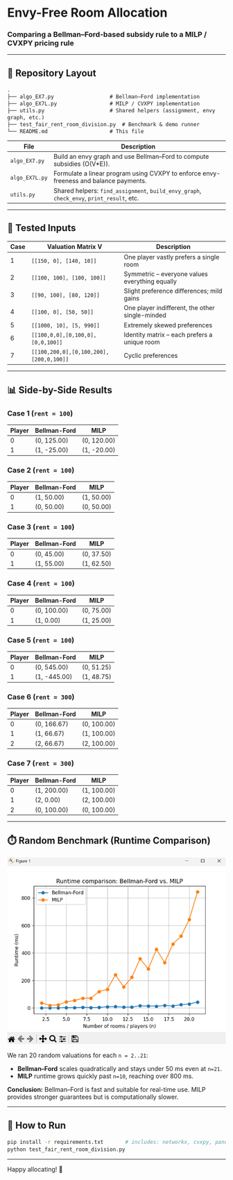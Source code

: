 # Envy-Free Room Allocation
### Comparing a **Bellman–Ford-based** subsidy rule to a **MILP / CVXPY** pricing rule

---

## 📁 Repository Layout

```
.
├── algo_EX7.py                  # Bellman–Ford implementation
├── algo_EX7L.py                 # MILP / CVXPY implementation
├── utils.py                     # Shared helpers (assignment, envy graph, etc.)
├── test_fair_rent_room_division.py  # Benchmark & demo runner
└── README.md                    # This file
```

| File         | Description                                                                             |
|--------------|-----------------------------------------------------------------------------------------|
| `algo_EX7.py`  | Build an envy graph and use Bellman–Ford to compute subsidies (O(V*E)).    |
| `algo_EX7L.py` | Formulate a linear program using CVXPY to enforce envy-freeness and balance payments.   |
| `utils.py`     | Shared helpers: `find_assignment`, `build_envy_graph`, `check_envy`, `print_result`, etc. |

---

## 🧪 Tested Inputs

| Case | Valuation Matrix V                    | Description |
|------|----------------------------------------|-------------|
| 1    | `[[150, 0], [140, 10]]`               | One player vastly prefers a single room |
| 2    | `[[100, 100], [100, 100]]`            | Symmetric – everyone values everything equally |
| 3    | `[[90, 100], [80, 120]]`              | Slight preference differences; mild gains |
| 4    | `[[100, 0], [50, 50]]`                | One player indifferent, the other single-minded |
| 5    | `[[1000, 10], [5, 990]]`              | Extremely skewed preferences |
| 6    | `[[100,0,0],[0,100,0],[0,0,100]]`     | Identity matrix – each prefers a unique room |
| 7    | `[[100,200,0],[0,100,200],[200,0,100]]` | Cyclic preferences |

---

## 📊 Side-by-Side Results

### Case 1 (`rent = 100`)
| Player | Bellman-Ford | MILP |
|--------|---------------|------|
| 0      | (0, 125.00)   | (0, 120.00) |
| 1      | (1, -25.00)   | (1, -20.00) |

### Case 2 (`rent = 100`)
| Player | Bellman-Ford | MILP |
|--------|---------------|------|
| 0      | (1, 50.00)    | (1, 50.00) |
| 1      | (0, 50.00)    | (0, 50.00) |

### Case 3 (`rent = 100`)
| Player | Bellman-Ford | MILP |
|--------|---------------|------|
| 0      | (0, 45.00)    | (0, 37.50) |
| 1      | (1, 55.00)    | (1, 62.50) |

### Case 4 (`rent = 100`)
| Player | Bellman-Ford | MILP |
|--------|---------------|------|
| 0      | (0, 100.00)   | (0, 75.00) |
| 1      | (1, 0.00)     | (1, 25.00) |

### Case 5 (`rent = 100`)
| Player | Bellman-Ford | MILP |
|--------|---------------|------|
| 0      | (0, 545.00)   | (0, 51.25) |
| 1      | (1, -445.00)  | (1, 48.75) |

### Case 6 (`rent = 300`)
| Player | Bellman-Ford | MILP |
|--------|---------------|------|
| 0      | (0, 166.67)   | (0, 100.00) |
| 1      | (1, 66.67)    | (1, 100.00) |
| 2      | (2, 66.67)    | (2, 100.00) |

### Case 7 (`rent = 300`)
| Player | Bellman-Ford | MILP |
|--------|---------------|------|
| 0      | (1, 200.00)   | (1, 100.00) |
| 1      | (2, 0.00)     | (2, 100.00) |
| 2      | (0, 100.00)   | (0, 100.00) |

---

## ⏱️ Random Benchmark (Runtime Comparison)

![Comparison.png](Comparison.png)

We ran 20 random valuations for each `n = 2..21`:

- **Bellman–Ford** scales quadratically and stays under 50 ms even at `n=21`.
- **MILP** runtime grows quickly past `n=10`, reaching over 800 ms.

**Conclusion:** Bellman–Ford is fast and suitable for real-time use. MILP provides stronger guarantees but is computationally slower.

---

## 🚀 How to Run

```bash
pip install -r requirements.txt       # includes: networkx, cvxpy, pandas, matplotlib
python test_fair_rent_room_division.py
```

---

Happy allocating! 🎉
